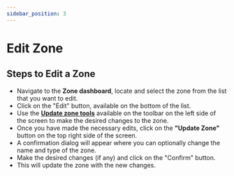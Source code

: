 ```yaml
---
sidebar_position: 3
---
```


# Edit Zone

## Steps to Edit a Zone

- Navigate to the **Zone dashboard**, locate and select the zone from the list that you want to edit.
- Click on the "Edit" button, available on the bottom of the list.
- Use the [**Update zone tools**](dashboard#update-zone-tools) available on the toolbar on the left side of the screen to make the desired changes to the zone.
- Once you have made the necessary edits, click on the **"Update Zone"** button on the top right side of the screen.
- A confirmation dialog will appear where you can optionally change the name and type of the zone.
- Make the desired changes (if any) and click on the "Confirm" button.
- This will update the zone with the new changes.
